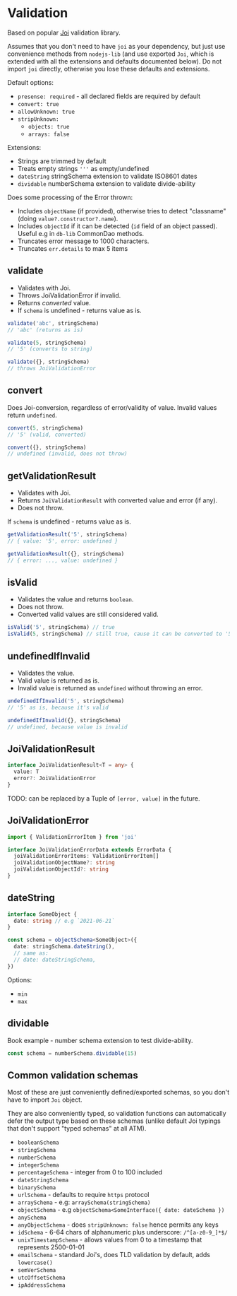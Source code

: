 # Validation

Based on popular [Joi](https://github.com/sideway/joi) validation library.

Assumes that you don't need to have `joi` as your dependency, but just use convenience methods from
`nodejs-lib` (and use exported `Joi`, which is extended with all the extensions and defaults
documented below). Do not import `joi` directly, otherwise you lose these defaults and extensions.

Default options:

- `presense: required` - all declared fields are required by default
- `convert: true`
- `allowUnknown: true`
- `stripUnknown:`
  - `objects: true`
  - `arrays: false`

Extensions:

- Strings are trimmed by default
- Treats empty strings `'''` as empty/undefined
- `dateString` stringSchema extension to validate ISO8601 dates
- `dividable` numberSchema extension to validate divide-ability

Does some processing of the Error thrown:

- Includes `objectName` (if provided), otherwise tries to detect "classname" (doing
  `value?.constructor?.name`).
- Includes `objectId` if it can be detected (`id` field of an object passed). Useful e.g in `db-lib`
  CommonDao methods.
- Truncates error message to 1000 characters.
- Truncates `err.details` to max 5 items

## validate

- Validates with Joi.
- Throws JoiValidationError if invalid.
- Returns _converted_ value.
- If `schema` is undefined - returns value as is.

```ts
validate('abc', stringSchema)
// 'abc' (returns as is)

validate(5, stringSchema)
// '5' (converts to string)

validate({}, stringSchema)
// throws JoiValidationError
```

## convert

Does Joi-conversion, regardless of error/validity of value. Invalid values return `undefined`.

```ts
convert(5, stringSchema)
// '5' (valid, converted)

convert({}, stringSchema)
// undefined (invalid, does not throw)
```

## getValidationResult

- Validates with Joi.
- Returns `JoiValidationResult` with converted value and error (if any).
- Does not throw.

If `schema` is undefined - returns value as is.

```ts
getValidationResult('5', stringSchema)
// { value: '5', error: undefined }

getValidationResult({}, stringSchema)
// { error: ..., value: undefined }
```

## isValid

- Validates the value and returns `boolean`.
- Does not throw.
- Converted valid values are still considered valid.

```ts
isValid('5', stringSchema) // true
isValid(5, stringSchema) // still true, cause it can be converted to '5'
```

## undefinedIfInvalid

- Validates the value.
- Valid value is returned as is.
- Invalid value is returned as `undefined` without throwing an error.

```ts
undefinedIfInvalid('5', stringSchema)
// '5' as is, because it's valid

undefinedIfInvalid({}, stringSchema)
// undefined, because value is invalid
```

## JoiValidationResult

```ts
interface JoiValidationResult<T = any> {
  value: T
  error?: JoiValidationError
}
```

TODO: can be replaced by a Tuple of `[error, value]` in the future.

## JoiValidationError

```ts
import { ValidationErrorItem } from 'joi'

interface JoiValidationErrorData extends ErrorData {
  joiValidationErrorItems: ValidationErrorItem[]
  joiValidationObjectName?: string
  joiValidationObjectId?: string
}
```

## dateString

```ts
interface SomeObject {
  date: string // e.g `2021-06-21`
}

const schema = objectSchema<SomeObject>({
  date: stringSchema.dateString(),
  // same as:
  // date: dateStringSchema,
})
```

Options:

- `min`
- `max`

## dividable

Book example - number schema extension to test divide-ability.

```ts
const schema = numberSchema.dividable(15)
```

## Common validation schemas

Most of these are just conveniently defined/exported schemas, so you don't have to import `Joi`
object.

They are also conveniently typed, so validation functions can automatically defer the output type
based on these schemas (unlike default Joi typings that don't support "typed schemas" at all ATM).

- `booleanSchema`
- `stringSchema`
- `numberSchema`
- `integerSchema`
- `percentageSchema` - integer from 0 to 100 included
- `dateStringSchema`
- `binarySchema`
- `urlSchema` - defaults to require `https` protocol
- `arraySchema` - e.g: `arraySchema(stringSchema)`
- `objectSchema` - e.g `objectSchema<SomeInterface({ date: dateSchema })`
- `anySchema`
- `anyObjectSchema` - does `stripUnknown: false` hence permits any keys
- `idSchema` - 6-64 chars of alphanumeric plus underscore: `/^[a-z0-9_]*$/`
- `unixTimestampSchema` - allows values from 0 to a timestamp that represents 2500-01-01
- `emailSchema` - standard Joi's, does TLD validation by default, adds `lowercase()`
- `semVerSchema`
- `utcOffsetSchema`
- `ipAddressSchema`
